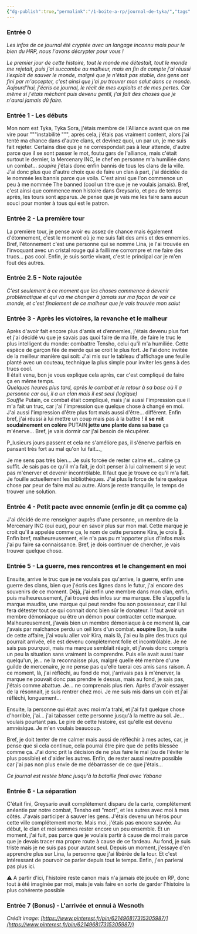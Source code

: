 ```yaml
---
{"dg-publish":true,"permalink":"/1-boite-a-rp/journal-de-tyka/","tags":["Personnages","GR-FT-Askengarde"]}
---
```


### Entrée 0

_Les infos de ce journal été cryptée avec un langage inconnu mais pour le bien du HRP, nous l'avons décrypter pour vous !_

_Le premier jour de cette histoire, tout le monde me détestait, tout le monde me rejetait, puis j'ai succombe au malheur, mais en fin de compte j'ai réussi l'exploit de sauver le monde, malgré que je n'était pas stable, des gens ont fini par m'accepter, c'est ainsi que j'ai pu trouver mon salut dans ce monde. Aujourd'hui, j'écris ce journal, le récit de mes exploits et de mes pertes. Car même si j'étais méchant puis devenu gentil, j'ai fait des choses que je n'aurai jamais dû faire._

### Entrée 1 - Les débuts

Mon nom est Tyka, Tyka Sora, j'étais membre de l'Alliance avant que on me vire pour """instabilité """, après cela, j'étais pas vraiment content, alors j'ai tenté ma chance dans d'autre clans, et devinez quoi, un par un, je me suis fait rejeter. Certains dise que je ne correspondait pas à leur attende, d'autre parce que il se sont passer le mot, foutu gars de l'alliance, mais c'était surtout le dernier, la Mercenary INC, le chef en personne m'a humiliée dans un combat... _soupire_ j'étais donc enfin bannis de tous les clans de la ville. J'ai donc plus que d'autre choix que de faire un clan à part, j'ai décidée de le nommée les bannis parce que voila. C'est ainsi que l'on commence un peu à me nommée The banned (cool un titre que je ne voulais jamais). Bref, c'est ainsi que commence mon histoire dans Greysario, et peu de temps après, les tours sont apparus. Je pense que je vais me les faire sans aucun souci pour monter à tous qui est le patron.

### Entrée 2 - La première tour

La première tour, je pense avoir eu assez de chance mais également d'étonnement, c'est le moment où je me suis fait des amis et des ennemies. Bref, l'étonnement c'est une personne qui se nomme Lina, je l'ai trouvée en l'invoquant avec un cristal rouge qui à failli me corrompre et me faire des trucs... pas cool. Enfin, je suis sortie vivant, c'est le principal car je m'en fout des autres.

### Entrée 2.5 - Note rajoutée

_C'est seulement à ce moment que les choses commence à devenir problématique et qui va me changer à jamais sur ma façon de voir ce monde, et c'est finalement de ce malheur que je vais trouvée mon salut_

### Entrée 3 - Après les victoires, la revanche et le malheur

Après d'avoir fait encore plus d'amis et d’ennemies, j'étais devenu plus fort et j'ai décidé vu que je savais pas quoi faire de ma life, de faire le truc le plus intelligent du monde: combattre Tensho, celui qu'il m'a humiliée. Cette espèce de garçon fée de merde qui se croit le plus fort. Je l'ai donc invitée de la meilleur manière qui soit: J'ai mis sur le tableau d'affichage une feuille planté avec un couteau, technique la plus simple pour inviter les gens à des trucs cool.  
Il était venu, bon je vous explique cela après, car c'est compliqué de faire ça en même temps.  
_Quelques heures plus tard, après le combat et le retour à sa base où il a personne car oui, il a un clan mais il est seul (logique)  
Souffle_ Putain, ce combat était compliqué, mais j'ai aussi l'impression que il m'a fait un truc, car j'ai l'impression que quelque chose à changé en moi. J'ai aussi l'impression d'être plus fort mais aussi d'être... différent. Enfin bref, j'ai réussi à lui mettre un coup mais pas à la battre ! **il se mit soudainement en colère** PUTAIN **jette une plante dans sa base** ça m'énerve... Bref, je vais dormir car j'ai besoin de récupérer.

P_lusieurs jours passent et cela ne s'améliore pas, il s'énerve parfois en pansant très fort au mal qu'on lui fait..._

Je me sens pas très bien... Je suis forcée de rester calme et... calme ça suffit. Je sais pas ce qu'il m'a fait, je doit penser à lui calmement si je veut pas m'énerver et devenir incontrôlable. Il faut que je trouve ce qu'il m'a fait. Je fouille actuellement les bibliothèques. J'ai plus la force de faire quelque chose par peur de faire mal au autre. Alors je reste tranquille, le temps de trouver une solution.

### Entrée 4 - Petit pacte avec ennemie (enfin je dit ça comme ça)

J'ai décidé de me renseigner auprès d'une personne, un membre de la Mercenary INC (oui eux), pour en savoir plus sur mon mal. Cette marque je croit qu'il a appelée comme ça, le nom de cette personne Kira, je crois 👀. Enfin bref, malheureusement, elle n'a pas pu m'apporter plus d'infos mais j'ai pu faire sa connaissance. Bref, je dois continuer de chercher, je vais trouver quelque chose.

### Entrée 5 - La guerre, mes rencontres et le changement en moi

Ensuite, arrive le truc que je ne voulais pas qu'arrive, la guerre, enfin une guerre des clans, bien que j'écris ces lignes dans le futur, j'ai encore des souvenirs de ce moment. Déjà, j'ai enfin une membre dans mon clan, enfin, puis malheureusement, j'ai trouvé des infos sur ma marque. Elle s'appelle la marque maudite, une marque qui peut rendre fou son possesseur, car il lui fera détester tout ce qui connait donc bien sûr le donateur. Il faut avoir un membre démoniaque ou être un démon pour contracter cette marque. Malheureusement, j'avais bien un membre démoniaque à ce moment là, car j'avais par malchance perdu un œil lors d'un combat. **soupire** Bon, la suite de cette affaire, j'ai voulu aller voir Kira, mais là, j'ai eu la pire des trucs qui pourrait arrivée, elle est devenu complètement folle et incontrôlable. Je ne sais pas pourquoi, mais ma marque semblait réagir, et j'avais donc compris un peu la situation sans vraiment la comprendre. Puis elle avait aussi tuer quelqu'un, je... ne la reconnaisse plus, malgré quelle été membre d'une guilde de mercenaire, je ne pense pas qu'elle tuerai ces amis sans raison. A ce moment, là, j'ai réfléchi, au fond de moi, j'arrivais pas à m'énerver, la marque ne pouvait donc pas prendre le dessus, mais au fond, je sais pas, j'étais comme abattue. Je... ne comprenais plus rien. Après d'avoir essayer de la résonnait, je suis rentrer chez moi. Je me suis mis dans un coin et j'ai réfléchi, longuement...

Ensuite, la personne qui était avec moi m'a trahi, et j'ai fait quelque chose d'horrible, j'ai... j'ai tabasser cette personne jusqu'à la mettre au sol. Je... voulais pourtant pas. Le pire de cette histoire, est qu'elle est devenu amnésique. Je m'en voulais beaucoup.

Bref, je doit tenter de me calmer mais aussi de réfléchir à mes actes, car, je pense que si cela continue, cela pourrai être pire que de petits blessée comme ça. J'ai donc prit la décision de ne plus faire le mal (ou de l'éviter le plus possible) et d'aider les autres. Enfin, de rester aussi neutre possible car j'ai pas non plus envie de me débarrasser de ce que j'étais...

_Ce journal est restée blanc jusqu'à la bataille final avec Yabana_

### Entrée 6 - La séparation

C'était fini, Greysario avait complétement disparu de la carte, complétement anéantie par notre combat, Tensho est "mort", et les autres avec moi à mes côtés. J'avais participer à sauver les gens. J'étais devenu un héros pour cette ville complétement morte. Mais moi, j'étais pas encore sauvée. Au début, le clan et moi sommes rester encore un peu ensemble. Et un moment, j'ai fuit, pas parce que je voulais partir à cause de moi mais parce que je devais tracer ma propre route à cause de ce fardeau. Au fond, je suis triste mais je ne suis pas pour autant seul. Depuis un moment, j'essaye d'en apprendre plus sur Lina, la personne que j'ai libérée de la tour. Et c'est intéressant de pourvoir ce parler depuis tout le temps. Enfin, j'en parlerai pas plus ici.

⚠️ A partir d'ici, l'histoire reste canon mais n'a jamais été jouée en RP, donc tout à été imaginée par moi, mais je vais faire en sorte de garder l'histoire la plus cohérente possible

### Entrée 7 (Bonus) - L'arrivée et ennui à Wesnoth

  

_Crédit image:_ _[https://www.pinterest.fr/pin/621496817315305987/](https://www.pinterest.fr/pin/621496817315305987/)_